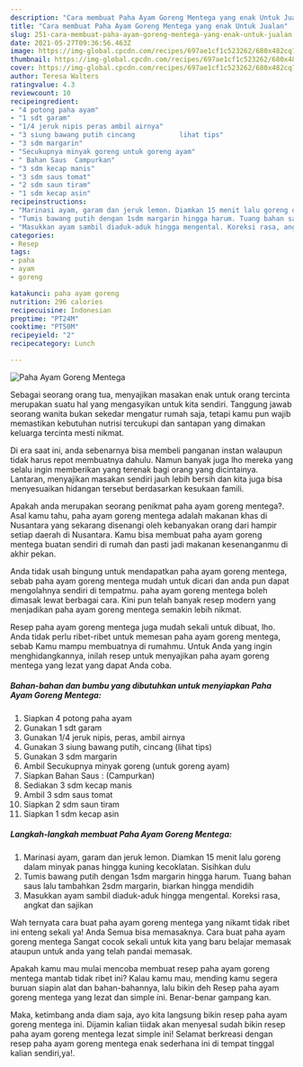 ```yaml
---
description: "Cara membuat Paha Ayam Goreng Mentega yang enak Untuk Jualan"
title: "Cara membuat Paha Ayam Goreng Mentega yang enak Untuk Jualan"
slug: 251-cara-membuat-paha-ayam-goreng-mentega-yang-enak-untuk-jualan
date: 2021-05-27T09:36:56.463Z
image: https://img-global.cpcdn.com/recipes/697ae1cf1c523262/680x482cq70/paha-ayam-goreng-mentega-foto-resep-utama.jpg
thumbnail: https://img-global.cpcdn.com/recipes/697ae1cf1c523262/680x482cq70/paha-ayam-goreng-mentega-foto-resep-utama.jpg
cover: https://img-global.cpcdn.com/recipes/697ae1cf1c523262/680x482cq70/paha-ayam-goreng-mentega-foto-resep-utama.jpg
author: Teresa Walters
ratingvalue: 4.3
reviewcount: 10
recipeingredient:
- "4 potong paha ayam"
- "1 sdt garam"
- "1/4 jeruk nipis peras ambil airnya"
- "3 siung bawang putih cincang           lihat tips"
- "3 sdm margarin"
- "Secukupnya minyak goreng untuk goreng ayam"
- " Bahan Saus  Campurkan"
- "3 sdm kecap manis"
- "3 sdm saus tomat"
- "2 sdm saun tiram"
- "1 sdm kecap asin"
recipeinstructions:
- "Marinasi ayam, garam dan jeruk lemon. Diamkan 15 menit lalu goreng dalam minyak panas hingga kuning kecoklatan. Sisihkan dulu"
- "Tumis bawang putih dengan 1sdm margarin hingga harum. Tuang bahan saus lalu tambahkan 2sdm margarin, biarkan hingga mendidih"
- "Masukkan ayam sambil diaduk-aduk hingga mengental. Koreksi rasa, angkat dan sajikan"
categories:
- Resep
tags:
- paha
- ayam
- goreng

katakunci: paha ayam goreng 
nutrition: 296 calories
recipecuisine: Indonesian
preptime: "PT24M"
cooktime: "PT50M"
recipeyield: "2"
recipecategory: Lunch

---
```



![Paha Ayam Goreng Mentega](https://img-global.cpcdn.com/recipes/697ae1cf1c523262/680x482cq70/paha-ayam-goreng-mentega-foto-resep-utama.jpg)

Sebagai seorang orang tua, menyajikan masakan enak untuk orang tercinta merupakan suatu hal yang mengasyikan untuk kita sendiri. Tanggung jawab seorang  wanita bukan sekedar mengatur rumah saja, tetapi kamu pun wajib memastikan kebutuhan nutrisi tercukupi dan santapan yang dimakan keluarga tercinta mesti nikmat.

Di era  saat ini, anda sebenarnya bisa membeli panganan instan walaupun tidak harus repot membuatnya dahulu. Namun banyak juga lho mereka yang selalu ingin memberikan yang terenak bagi orang yang dicintainya. Lantaran, menyajikan masakan sendiri jauh lebih bersih dan kita juga bisa menyesuaikan hidangan tersebut berdasarkan kesukaan famili. 



Apakah anda merupakan seorang penikmat paha ayam goreng mentega?. Asal kamu tahu, paha ayam goreng mentega adalah makanan khas di Nusantara yang sekarang disenangi oleh kebanyakan orang dari hampir setiap daerah di Nusantara. Kamu bisa membuat paha ayam goreng mentega buatan sendiri di rumah dan pasti jadi makanan kesenanganmu di akhir pekan.

Anda tidak usah bingung untuk mendapatkan paha ayam goreng mentega, sebab paha ayam goreng mentega mudah untuk dicari dan anda pun dapat mengolahnya sendiri di tempatmu. paha ayam goreng mentega boleh dimasak lewat berbagai cara. Kini pun telah banyak resep modern yang menjadikan paha ayam goreng mentega semakin lebih nikmat.

Resep paha ayam goreng mentega juga mudah sekali untuk dibuat, lho. Anda tidak perlu ribet-ribet untuk memesan paha ayam goreng mentega, sebab Kamu mampu membuatnya di rumahmu. Untuk Anda yang ingin menghidangkannya, inilah resep untuk menyajikan paha ayam goreng mentega yang lezat yang dapat Anda coba.

<!--inarticleads1-->

##### Bahan-bahan dan bumbu yang dibutuhkan untuk menyiapkan Paha Ayam Goreng Mentega:

1. Siapkan 4 potong paha ayam
1. Gunakan 1 sdt garam
1. Gunakan 1/4 jeruk nipis, peras, ambil airnya
1. Gunakan 3 siung bawang putih, cincang           (lihat tips)
1. Gunakan 3 sdm margarin
1. Ambil Secukupnya minyak goreng (untuk goreng ayam)
1. Siapkan  Bahan Saus : (Campurkan)
1. Sediakan 3 sdm kecap manis
1. Ambil 3 sdm saus tomat
1. Siapkan 2 sdm saun tiram
1. Siapkan 1 sdm kecap asin




<!--inarticleads2-->

##### Langkah-langkah membuat Paha Ayam Goreng Mentega:

1. Marinasi ayam, garam dan jeruk lemon. Diamkan 15 menit lalu goreng dalam minyak panas hingga kuning kecoklatan. Sisihkan dulu
1. Tumis bawang putih dengan 1sdm margarin hingga harum. Tuang bahan saus lalu tambahkan 2sdm margarin, biarkan hingga mendidih
1. Masukkan ayam sambil diaduk-aduk hingga mengental. Koreksi rasa, angkat dan sajikan




Wah ternyata cara buat paha ayam goreng mentega yang nikamt tidak ribet ini enteng sekali ya! Anda Semua bisa memasaknya. Cara buat paha ayam goreng mentega Sangat cocok sekali untuk kita yang baru belajar memasak ataupun untuk anda yang telah pandai memasak.

Apakah kamu mau mulai mencoba membuat resep paha ayam goreng mentega mantab tidak ribet ini? Kalau kamu mau, mending kamu segera buruan siapin alat dan bahan-bahannya, lalu bikin deh Resep paha ayam goreng mentega yang lezat dan simple ini. Benar-benar gampang kan. 

Maka, ketimbang anda diam saja, ayo kita langsung bikin resep paha ayam goreng mentega ini. Dijamin kalian tiidak akan menyesal sudah bikin resep paha ayam goreng mentega lezat simple ini! Selamat berkreasi dengan resep paha ayam goreng mentega enak sederhana ini di tempat tinggal kalian sendiri,ya!.


